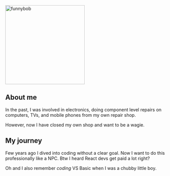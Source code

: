 <img src="https://ih1.redbubble.net/image.504255795.5667/ap,550x550,16x12,1,transparent,t.u1.png" alt="funnybob" width="250"/>

## About me

In the past, I was involved in electronics, doing component level repairs on computers, TVs, and mobile phones from my own repair shop. 

However, now I have closed my own shop and want to be a wagie.

## My journey

Few years ago I dived into coding without a clear goal. Now I want to do this professionally like a NPC. Btw I heard React devs get paid a lot right? 

Oh and I also remember *coding* VS Basic when I was a chubby little boy.